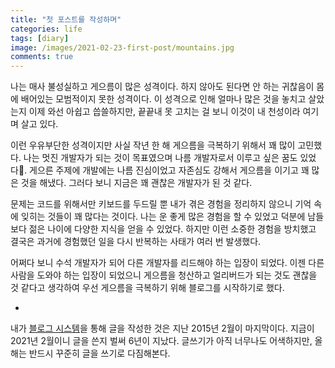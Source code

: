 ```yaml
---
title: "첫 포스트를 작성하며"
categories: life
tags: [diary]
image: /images/2021-02-23-first-post/mountains.jpg
comments: true
---
```


나는 매사 불성실하고 게으름이 많은 성격이다. 하지 않아도 된다면 안 하는 귀찮음이 몸에 배어있는 모범적이지 못한 성격이다. 이 성격으로 인해 얼마나 많은 것을 놓치고 살았는지 이제 와선 아쉽고 씁쓸하지만, 끝끝내 못 고치는 걸 보니 이것이 내 천성이라 여기며 살고 있다.

이런 우유부단한 성격이지만 사실 작년 한 해 게으름을 극복하기 위해서 꽤 많이 고민했다. 나는 멋진 개발자가 되는 것이 목표였으며 나름 개발자로서 이루고 싶은 꿈도 있었다. 게으른 주제에 개발에는 나름 진심이었고 자존심도 강해서 게으름을 이기고 꽤 많은 것을 해냈다. 그러다 보니 지금은 꽤 괜찮은 개발자가 된 것 같다.

문제는 코드를 위해서만 키보드를 두드릴 뿐 내가 겪은 경험을 정리하지 않으니 기억 속에 잊히는 것들이 꽤 많다는 것이다. 나는 운 좋게 많은 경험을 할 수 있었고 덕분에 남들보다 젊은 나이에 다양한 지식을 얻을 수 있었다. 하지만 이런 소중한 경험을 방치했고 결국은 과거에 경험했던 일을 다시 반복하는 사태가 여러 번 발생했다.

어쩌다 보니 수석 개발자가 되어 다른 개발자를 리드해야 하는 입장이 되었다. 이젠 다른 사람을 도와야 하는 입장이 되었으니 게으름을 청산하고 얼리버드가 되는 것도 괜찮을 것 같다고 생각하여 우선 게으름을 극복하기 위해 블로그를 시작하기로 했다.

*

내가 [블로그 시스템](https://medium.com/@kciter)을 통해 글을 작성한 것은 지난 2015년 2월이 마지막이다. 지금이 2021년 2월이니 글을 쓴지 벌써 6년이 지났다. 글쓰기가 아직 너무나도 어색하지만, 올해는 반드시 꾸준히 글을 쓰기로 다짐해본다.
